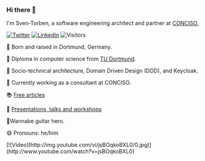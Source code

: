 ### Hi there 👋

I'm Sven-Torben, a software engineering architect and partner at [CONCISO.](https://conciso.de)

[![Twitter](https://img.shields.io/badge/-@sventorben-1ca0f1?style=square&labelColor=1ca0f1&logo=twitter&logoColor=white&link=https://twitter.com/sventorben)](https://twitter.com/sventorben) [![LinkedIn](https://img.shields.io/badge/sventorben-blue?style=flat&logo=linkedin&labelColor=blue&link=https://www.linkedin.com/in/sventorben)](https://www.linkedin.com/in/sventorben) ![Visitors](https://visitor-badge.glitch.me/badge?page_id=sventorben.sventorben)


👶 Born and raised in Dortmund, Germany.

📜 Diploma in computer science from [TU Dortmund](https://www.cs.tu-dortmund.de).


💬 Socio-technical architecture, Domain Driven Design (DDD), and Keycloak.

🔭 Currently working as a consultant at CONCISO.


📚 [Free articles](https://www.sventorben.de/publications.html)

🎤 [Presentations, talks and workshops](https://www.sventorben.de/talks.html)


🎸Wannabe guitar hero.

😄 Pronouns: he/him

<p float="left">
[![Video](http://img.youtube.com/vi/jsBOqkoBXL0/0.jpg)](http://www.youtube.com/watch?v=jsBOqkoBXL0)
</p>

<!--
**sventorben/sventorben** is a ✨ _special_ ✨ repository because its `README.md` (this file) appears on your GitHub profile.

Here are some ideas to get you started:

- 🔭 I’m currently working on ...
- 🌱 I’m currently learning ...
- 👯 I’m looking to collaborate on ...
- 🤔 I’m looking for help with ...
- 💬 Ask me about ...
- 📫 How to reach me: ...
- 😄 Pronouns: ...
- ⚡ Fun fact: ...
-->
